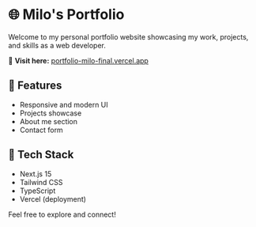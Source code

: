 # 🌐 Milo's Portfolio

Welcome to my personal portfolio website showcasing my work, projects, and skills as a web developer.

🔗 **Visit here:** [portfolio-milo-final.vercel.app](https://portfolio-milo-final.vercel.app/)

## 📌 Features
- Responsive and modern UI
- Projects showcase
- About me section
- Contact form

## 🚀 Tech Stack
- Next.js 15
- Tailwind CSS
- TypeScript
- Vercel (deployment)

Feel free to explore and connect!
